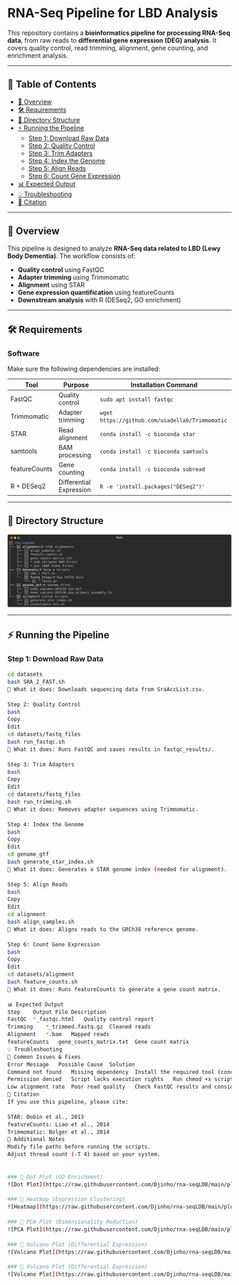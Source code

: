 # RNA-Seq Pipeline for LBD Analysis

This repository contains a **bioinformatics pipeline for processing RNA-Seq data**, from raw reads to **differential gene expression (DEG) analysis**. It covers quality control, read trimming, alignment, gene counting, and enrichment analysis.

---

## 📌 Table of Contents
- [📜 Overview](#-overview)
- [🛠 Requirements](#-requirements)
- [📂 Directory Structure](#-directory-structure)
- [⚡ Running the Pipeline](#-running-the-pipeline)
  - [Step 1: Download Raw Data](#step-1-download-raw-data)
  - [Step 2: Quality Control](#step-2-quality-control)
  - [Step 3: Trim Adapters](#step-3-trim-adapters)
  - [Step 4: Index the Genome](#step-4-index-the-genome)
  - [Step 5: Align Reads](#step-5-align-reads)
  - [Step 6: Count Gene Expression](#step-6-count-gene-expression)
- [📊 Expected Output](#-expected-output)
- [💡 Troubleshooting](#-troubleshooting)
- [📜 Citation](#-citation)

---

## 📜 Overview
This pipeline is designed to analyze **RNA-Seq data related to LBD (Lewy Body Dementia)**. The workflow consists of:
- **Quality control** using FastQC
- **Adapter trimming** using Trimmomatic
- **Alignment** using STAR
- **Gene expression quantification** using featureCounts
- **Downstream analysis** with R (DESeq2, GO enrichment)

---

## 🛠 Requirements
### **Software**
Make sure the following dependencies are installed:

| Tool         | Purpose                  | Installation Command |
|-------------|--------------------------|----------------------|
| FastQC      | Quality control           | `sudo apt install fastqc` |
| Trimmomatic | Adapter trimming          | `wget https://github.com/usadellab/Trimmomatic` |
| STAR        | Read alignment            | `conda install -c bioconda star` |
| samtools    | BAM processing            | `conda install -c bioconda samtools` |
| featureCounts | Gene counting           | `conda install -c bioconda subread` |
| R + DESeq2  | Differential Expression   | `R -e 'install.packages("DESeq2")'` |

---

## 📂 Directory Structure
![Directory Structure](https://github.com/Djinho/rna-seqLDB/blob/main/directory_structure.png)


---

## ⚡ Running the Pipeline

### **Step 1: Download Raw Data**
```bash
cd datasets
bash SRA_2_FAST.sh
📝 What it does: Downloads sequencing data from SraAccList.csv.

Step 2: Quality Control
bash
Copy
Edit
cd datasets/fastq_files
bash run_fastqc.sh
📝 What it does: Runs FastQC and saves results in fastqc_results/.

Step 3: Trim Adapters
bash
Copy
Edit
cd datasets/fastq_files
bash run_trimming.sh
📝 What it does: Removes adapter sequences using Trimmomatic.

Step 4: Index the Genome
bash
Copy
Edit
cd genome_gtf
bash generate_star_index.sh
📝 What it does: Generates a STAR genome index (needed for alignment).

Step 5: Align Reads
bash
Copy
Edit
cd alignment
bash align_samples.sh
📝 What it does: Aligns reads to the GRCh38 reference genome.

Step 6: Count Gene Expression
bash
Copy
Edit
cd datasets/alignment
bash feature_counts.sh
📝 What it does: Runs featureCounts to generate a gene count matrix.

📊 Expected Output
Step	Output File	Description
FastQC	*_fastqc.html	Quality control report
Trimming	*_trimmed.fastq.gz	Cleaned reads
Alignment	*.bam	Mapped reads
featureCounts	gene_counts_matrix.txt	Gene count matrix
💡 Troubleshooting
🔹 Common Issues & Fixes
Error Message	Possible Cause	Solution
Command not found	Missing dependency	Install the required tool (conda install ...)
Permission denied	Script lacks execution rights	Run chmod +x script.sh
Low alignment rate	Poor read quality	Check FastQC results and consider re-trimming
📜 Citation
If you use this pipeline, please cite:

STAR: Dobin et al., 2013
featureCounts: Liao et al., 2014
Trimmomatic: Bolger et al., 2014
📌 Additional Notes
Modify file paths before running the scripts.
Adjust thread count (-T 4) based on your system.


### 🔹 Dot Plot (GO Enrichment)
![Dot Plot](https://raw.githubusercontent.com/Djinho/rna-seqLDB/main/plots/GO_Dot_Plot.png)

### 🔹 Heatmap (Expression Clustering)
![Heatmap](https://raw.githubusercontent.com/Djinho/rna-seqLDB/main/plots/Heatmap_DEGs.png)

### 🔹 PCA Plot (Dimensionality Reduction)
![PCA Plot](https://raw.githubusercontent.com/Djinho/rna-seqLDB/main/plots/PCA_Plot.png)

### 🔹 Volcano Plot (Differential Expression)
![Volcano Plot](https://raw.githubusercontent.com/Djinho/rna-seqLDB/main/plots/Volcano_Plot.png)

### 🔹 Volcano Plot (Differential Expression)
![Volcano Plot](https://raw.githubusercontent.com/Djinho/rna-seqLDB/main/plots/Volcano_Plot.png)
